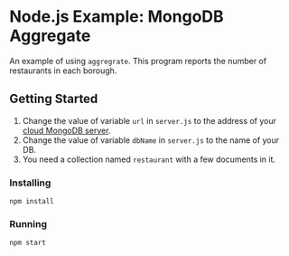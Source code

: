 # Node.js Example: MongoDB Aggregate
An example of using `aggregrate`.  This program reports the number of restaurants in each borough.
## Getting Started
1. Change the value of variable `url` in `server.js` to the address of your [cloud MongoDB server](http://clould.mongodb.com).
2. Change the value of variable `dbName` in `server.js` to the name of your DB.
3. You need a collection named `restaurant` with a few documents in it.
### Installing
```
npm install
```
### Running
```
npm start
```
